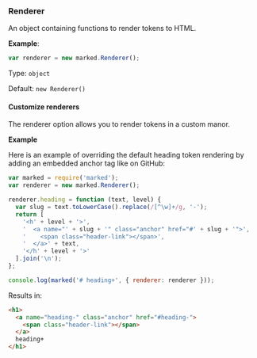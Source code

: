 ### Renderer

An object containing functions to render tokens to HTML.

**Example**:

```js
var renderer = new marked.Renderer();
```

Type: `object`

Default: `new Renderer()`


#### Customize renderers

The renderer option allows you to render tokens in a custom manor.

**Example**

Here is an example of overriding the default heading token rendering by adding an embedded anchor tag like on GitHub:

```javascript
var marked = require('marked');
var renderer = new marked.Renderer();

renderer.heading = function (text, level) {
  var slug = text.toLowerCase().replace(/[^\w]+/g, '-');
  return [
    '<h' + level + '>',
    '  <a name="' + slug + '" class="anchor" href="#' + slug + '">',
    '    <span class="header-link"></span>',
    '  </a>' + text,
    '</h' + level + '>'
  ].join('\n');
};

console.log(marked('# heading+', { renderer: renderer }));
```

Results in:

```html
<h1>
  <a name="heading-" class="anchor" href="#heading-">
    <span class="header-link"></span>
  </a>
  heading+
</h1>
```
